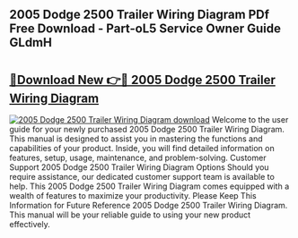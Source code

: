## 2005 Dodge 2500 Trailer Wiring Diagram PDf Free Download - Part-oL5 Service Owner Guide GLdmH

# <h2><a href="http://dfq2s3v.blite.top/?on=2005+Dodge+2500+Trailer+Wiring+Diagram">🔗Download New 👉🔴 2005 Dodge 2500 Trailer Wiring Diagram</a></h2>

[![2005 Dodge 2500 Trailer Wiring Diagram download](https://i.imgur.com/lujVjoI.png)](http://dfq2s3v.blite.top/?on=2005+Dodge+2500+Trailer+Wiring+Diagram)
Welcome to the user guide for your newly purchased 2005 Dodge 2500 Trailer Wiring Diagram. This manual is designed to assist you in mastering the functions and capabilities of your product. Inside, you will find detailed information on features, setup, usage, maintenance, and problem-solving. Customer Support 2005 Dodge 2500 Trailer Wiring Diagram Options Should you require assistance, our dedicated customer support team is available to help. This 2005 Dodge 2500 Trailer Wiring Diagram comes equipped with a wealth of features to maximize your productivity. Please Keep This Information for Future Reference 2005 Dodge 2500 Trailer Wiring Diagram. This manual will be your reliable guide to using your new product effectively.
